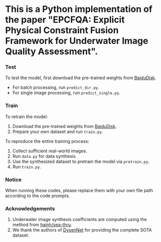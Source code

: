 # This is a Python implementation of the paper "EPCFQA: Explicit Physical Constraint Fusion Framework for Underwater Image Quality Assessment".

### Test
To test the model, first download the pre-trained weights from [BaiduDisk](https://pan.baidu.com/s/1q7Je2b3yK8An8-XSOhVdfA?pwd=0221).  
- For batch processing, run `predict_dir.py`.  
- For single image processing, run `predict_single.py`.  

### Train
To retrain the model:  
1. Download the pre-trained weights from [BaiduDisk](https://pan.baidu.com/s/1q7Je2b3yK8An8-XSOhVdfA?pwd=0221).  
2. Prepare your own dataset and run `train.py`.  

To reproduce the entire training process:  
1. Collect sufficient real-world images.  
2. Run `data.py` for data synthesis.  
3. Use the synthesized dataset to pretrain the model via `pretrain.py`.
4. Run `train.py`.  

### Notice
When running these codes, please replace them with your own file path according to the code prompts.  

### Acknowledgements
1. Underwater image synthesis coefficients are computed using the method from [hainh/sea-thru](https://github.com/hainh/sea-thru).  
2. We thank the authors of [DysenNet](https://ieeexplore.ieee.org/abstract/document/10852362) for providing the complete SOTA dataset.
